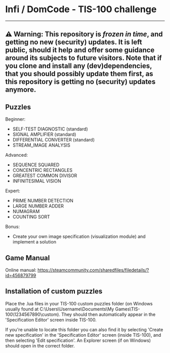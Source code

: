 # Infi / DomCode - TIS-100 challenge #

----
**⚠ Warning:** This repository is _frozen in time_, and getting no new (security) updates.
It is left public, should it help and offer some guidance around its subjects to future visitors.
Note that if you clone and install any (dev)dependencies, that you should possibly update them first, as this repository is getting no (security) updates anymore.
----

## Puzzles ##

Beginner:

- SELF-TEST DIAGNOSTIC (standard)
- SIGNAL AMPLIFIER (standard)
- DIFFERENTIAL CONVERTER (standard)
- STREAM_IMAGE ANALYSIS 

Advanced:

- SEQUENCE SQUARED
- CONCENTRIC RECTANGLES
- GREATEST COMMON DIVISOR
- INFINITESIMAL VISION

Expert:

- PRIME NUMBER DETECTION
- LARGE NUMBER ADDER
- NUMAGRAM
- COUNTING SORT


Bonus:

- Create your own image specification (visualization module) and implement a solution


## Game Manual ##

Online manual: https://steamcommunity.com/sharedfiles/filedetails/?id=456879799


## Installation of custom puzzles ##

Place the .lua files in your TIS-100 custom puzzles folder (on Windows usually found at
C:\Users\Username\Documents\My Games\TIS-100\1234567890\custom\). They should then automatically
appear in the 'Specification Editor' screen inside TIS-100.

If you're unable to locate this folder you can also find it by selecting 'Create new specification'
in the 'Specification Editor' screen (inside TIS-100), and then selecting 'Edit specification'. An
Explorer screen (if on Windows) should open in the correct folder.
